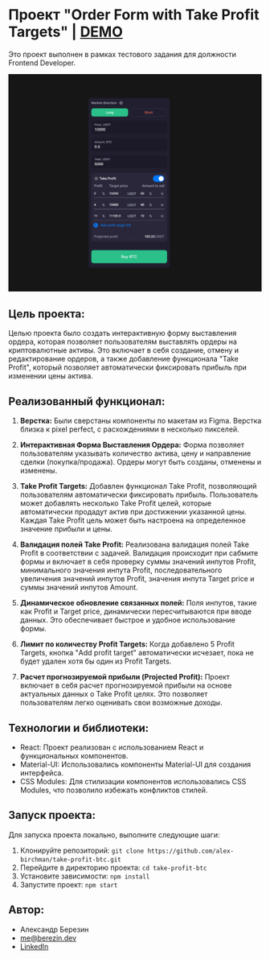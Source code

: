 # **Проект "Order Form with Take Profit Targets"** | [DEMO](https://alex-birchman.github.io/take-profit-btc/)

Это проект выполнен в рамках тестового задания для должности Frontend Developer.

![Order Form](/images/order-form.png)

## **Цель проекта:**

Целью проекта было создать интерактивную форму выставления ордера, которая позволяет пользователям выставлять ордеры на криптовалютные активы. Это включает в себя создание, отмену и редактирование ордеров, а также добавление функционала "Take Profit", который позволяет автоматически фиксировать прибыль при изменении цены актива.

## **Реализованный функционал:**

1. **Верстка:** Были сверстаны компоненты по макетам из Figma. Верстка близка к pixel perfect, с расхождениями в несколько пикселей.

2. **Интерактивная Форма Выставления Ордера:** Форма позволяет пользователям указывать количество актива, цену и направление сделки (покупка/продажа). Ордеры могут быть созданы, отменены и изменены.

3. **Take Profit Targets:** Добавлен функционал Take Profit, позволяющий пользователям автоматически фиксировать прибыль. Пользователь может добавлять несколько Take Profit целей, которые автоматически продадут актив при достижении указанной цены. Каждая Take Profit цель может быть настроена на определенное значение прибыли и цены.

4. **Валидация полей Take Profit:** Реализована валидация полей Take Profit в соответствии с задачей. Валидация происходит при сабмите формы и включает в себя проверку суммы значений инпутов Profit, минимального значения инпута Profit, последовательного увеличения значений инпутов Profit, значения инпута Target price и суммы значений инпутов Amount.

5. **Динамическое обновление связанных полей:** Поля инпутов, такие как Profit и Target price, динамически пересчитываются при вводе данных. Это обеспечивает быстрое и удобное использование формы.

6. **Лимит по количеству Profit Targets:** Когда добавлено 5 Profit Targets, кнопка "Add profit target" автоматически исчезает, пока не будет удален хотя бы один из Profit Targets.

7. **Расчет прогнозируемой прибыли (Projected Profit):** Проект включает в себя расчет прогнозируемой прибыли на основе актуальных данных о Take Profit целях. Это позволяет пользователям легко оценивать свои возможные доходы.

## **Технологии и библиотеки:**

- React: Проект реализован с использованием React и функциональных компонентов.
- Material-UI: Использовались компоненты Material-UI для создания интерфейса.
- CSS Modules: Для стилизации компонентов использовались CSS Modules, что позволило избежать конфликтов стилей.

## **Запуск проекта:**

Для запуска проекта локально, выполните следующие шаги:

1. Клонируйте репозиторий: `git clone https://github.com/alex-birchman/take-profit-btc.git`
2. Перейдите в директорию проекта: `cd take-profit-btc`
3. Установите зависимости: `npm install`
4. Запустите проект: `npm start`

## **Автор:**

- Александр Березин
- [me@berezin.dev](mailto:me@berezin.dev)
- [LinkedIn](https://www.linkedin.com/in/alex-birchman/)
